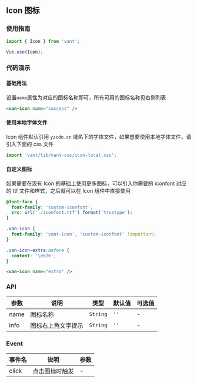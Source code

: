 ## Icon 图标

### 使用指南
``` javascript
import { Icon } from 'vant';

Vue.use(Icon);
```

### 代码演示

#### 基础用法
设置`name`属性为对应的图标名称即可，所有可用的图标名称见右侧列表

```html
<van-icon name="success" />
```

#### 使用本地字体文件
Icon 组件默认引用 `yzcdn.cn` 域名下的字体文件，如果想要使用本地字体文件，请引入下面的 css 文件

```js
import 'vant/lib/vant-css/icon-local.css';
```

#### 自定义图标
如果需要在现有 Icon 的基础上使用更多图标，可以引入你需要的 iconfont 对应的 ttf 文件和样式，之后就可以在 Icon 组件中直接使用

```css
@font-face {
  font-family: 'custom-iconfont';
  src: url('./iconfont.ttf') format('truetype');
}

.van-icon {
  font-family: 'vant-icon', 'custom-iconfont' !important;
}

.van-icon-extra:before {
  content: '\e626';
}
```

```html
<van-icon name="extra" />
```

### API

| 参数 | 说明 | 类型 | 默认值 | 可选值 |
|-----------|-----------|-----------|-------------|-------------|
| name | 图标名称 | `String` | `''` | - |
| info | 图标右上角文字提示 | `String` | `''` | - |

### Event

| 事件名 | 说明 | 参数 |
|-----------|-----------|-----------|
| click | 点击图标时触发 | - |
